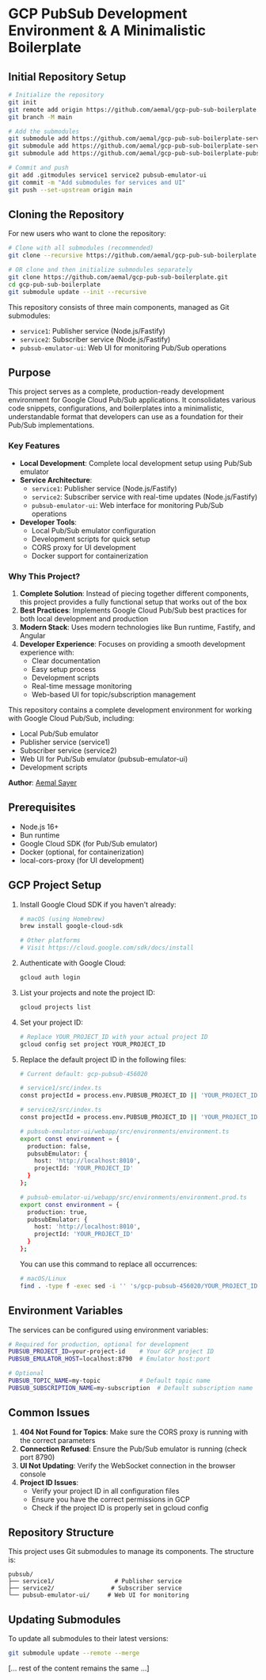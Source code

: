 # GCP PubSub Development Environment & A Minimalistic Boilerplate

## Initial Repository Setup

```bash
# Initialize the repository
git init
git remote add origin https://github.com/aemal/gcp-pub-sub-boilerplate.git
git branch -M main

# Add the submodules
git submodule add https://github.com/aemal/gcp-pub-sub-boilerplate-service1.git service1
git submodule add https://github.com/aemal/gcp-pub-sub-boilerplate-service2.git service2
git submodule add https://github.com/aemal/gcp-pub-sub-boilerplate-pubsub-emulator-ui.git pubsub-emulator-ui

# Commit and push
git add .gitmodules service1 service2 pubsub-emulator-ui
git commit -m "Add submodules for services and UI"
git push --set-upstream origin main
```

## Cloning the Repository

For new users who want to clone the repository:

```bash
# Clone with all submodules (recommended)
git clone --recursive https://github.com/aemal/gcp-pub-sub-boilerplate.git

# OR clone and then initialize submodules separately
git clone https://github.com/aemal/gcp-pub-sub-boilerplate.git
cd gcp-pub-sub-boilerplate
git submodule update --init --recursive
```

This repository consists of three main components, managed as Git submodules:
- `service1`: Publisher service (Node.js/Fastify)
- `service2`: Subscriber service (Node.js/Fastify)
- `pubsub-emulator-ui`: Web UI for monitoring Pub/Sub operations

## Purpose

This project serves as a complete, production-ready development environment for Google Cloud Pub/Sub applications. It consolidates various code snippets, configurations, and boilerplates into a minimalistic, understandable format that developers can use as a foundation for their Pub/Sub implementations.

### Key Features

- **Local Development**: Complete local development setup using Pub/Sub emulator
- **Service Architecture**: 
  - `service1`: Publisher service (Node.js/Fastify)
  - `service2`: Subscriber service with real-time updates (Node.js/Fastify)
  - `pubsub-emulator-ui`: Web interface for monitoring Pub/Sub operations
- **Developer Tools**:
  - Local Pub/Sub emulator configuration
  - Development scripts for quick setup
  - CORS proxy for UI development
  - Docker support for containerization

### Why This Project?

1. **Complete Solution**: Instead of piecing together different components, this project provides a fully functional setup that works out of the box
2. **Best Practices**: Implements Google Cloud Pub/Sub best practices for both local development and production
3. **Modern Stack**: Uses modern technologies like Bun runtime, Fastify, and Angular
4. **Developer Experience**: Focuses on providing a smooth development experience with:
   - Clear documentation
   - Easy setup process
   - Development scripts
   - Real-time message monitoring
   - Web-based UI for topic/subscription management

This repository contains a complete development environment for working with Google Cloud Pub/Sub, including:

- Local Pub/Sub emulator
- Publisher service (service1)
- Subscriber service (service2)
- Web UI for Pub/Sub emulator (pubsub-emulator-ui)
- Development scripts

**Author**: [Aemal Sayer](https://AemalSayer.com)

## Prerequisites

- Node.js 16+
- Bun runtime
- Google Cloud SDK (for Pub/Sub emulator)
- Docker (optional, for containerization)
- local-cors-proxy (for UI development)

## GCP Project Setup

1. Install Google Cloud SDK if you haven't already:
   ```bash
   # macOS (using Homebrew)
   brew install google-cloud-sdk

   # Other platforms
   # Visit https://cloud.google.com/sdk/docs/install
   ```

2. Authenticate with Google Cloud:
   ```bash
   gcloud auth login
   ```

3. List your projects and note the project ID:
   ```bash
   gcloud projects list
   ```

4. Set your project ID:
   ```bash
   # Replace YOUR_PROJECT_ID with your actual project ID
   gcloud config set project YOUR_PROJECT_ID
   ```

5. Replace the default project ID in the following files:
   ```bash
   # Current default: gcp-pubsub-456020
   
   # service1/src/index.ts
   const projectId = process.env.PUBSUB_PROJECT_ID || 'YOUR_PROJECT_ID';

   # service2/src/index.ts
   const projectId = process.env.PUBSUB_PROJECT_ID || 'YOUR_PROJECT_ID';

   # pubsub-emulator-ui/webapp/src/environments/environment.ts
   export const environment = {
     production: false,
     pubsubEmulator: {
       host: 'http://localhost:8010',
       projectId: 'YOUR_PROJECT_ID'
     }
   };

   # pubsub-emulator-ui/webapp/src/environments/environment.prod.ts
   export const environment = {
     production: true,
     pubsubEmulator: {
       host: 'http://localhost:8010',
       projectId: 'YOUR_PROJECT_ID'
     }
   };
   ```

   You can use this command to replace all occurrences:
   ```bash
   # macOS/Linux
   find . -type f -exec sed -i '' 's/gcp-pubsub-456020/YOUR_PROJECT_ID/g' {} +
   ```

## Environment Variables

The services can be configured using environment variables:

```bash
# Required for production, optional for development
PUBSUB_PROJECT_ID=your-project-id    # Your GCP project ID
PUBSUB_EMULATOR_HOST=localhost:8790  # Emulator host:port

# Optional
PUBSUB_TOPIC_NAME=my-topic           # Default topic name
PUBSUB_SUBSCRIPTION_NAME=my-subscription  # Default subscription name
```

## Common Issues

1. **404 Not Found for Topics**: Make sure the CORS proxy is running with the correct parameters
2. **Connection Refused**: Ensure the Pub/Sub emulator is running (check port 8790)
3. **UI Not Updating**: Verify the WebSocket connection in the browser console
4. **Project ID Issues**: 
   - Verify your project ID in all configuration files
   - Ensure you have the correct permissions in GCP
   - Check if the project ID is properly set in gcloud config

## Repository Structure

This project uses Git submodules to manage its components. The structure is:

```
pubsub/
├── service1/                 # Publisher service
├── service2/                # Subscriber service
└── pubsub-emulator-ui/     # Web UI for monitoring
```

## Updating Submodules

To update all submodules to their latest versions:
```bash
git submodule update --remote --merge
```

[... rest of the content remains the same ...] 